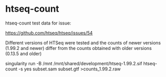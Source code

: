 # htseq-count
htseq-count test data for issue:

https://github.com/htseq/htseq/issues/54

Different versions of HTSeq were tested and the counts of newer versions (1.99.2 and newer) differ from the counts obtained with older versions (0.13.5 and older)

singularity run -B /mnt /mnt/shared/development/htseq-1.99.2.sif htseq-count -s yes subset.sam subset.gtf >counts_1.99.2.raw
